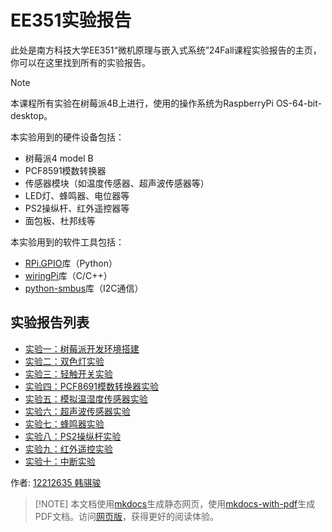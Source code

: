 # EE351实验报告
此处是南方科技大学EE351“微机原理与嵌入式系统”24Fall课程实验报告的主页，你可以在这里找到所有的实验报告。

>[!NOTE] 
本课程所有实验在树莓派4B上进行，使用的操作系统为RaspberryPi OS-64-bit-desktop。

本实验用到的硬件设备包括：

- 树莓派4 model B
- PCF8591模数转换器
- 传感器模块（如温度传感器、超声波传感器等）
- LED灯、蜂鸣器、电位器等
- PS2操纵杆、红外遥控器等
- 面包板、杜邦线等

本实验用到的软件工具包括：

- [RPi.GPIO](https://pypi.org/project/RPi.GPIO/)库（Python）
- [wiringPi](https://github.com/WiringPi/WiringPi)库（C/C++）
- [python-smbus](https://archive.kernel.org/oldwiki/i2c.wiki.kernel.org/index.php/I2C_Tools.html)库（I2C通信）

## 实验报告列表
- [实验一：树莓派开发环境搭建](./lab1.md)
- [实验二：双色灯实验](./lab2.md)
- [实验三：轻触开关实验](./lab3.md)
- [实验四：PCF8691模数转换器实验](./lab4.md)
- [实验五：模拟温湿度传感器实验](./lab5.md)
- [实验六：超声波传感器实验](./lab6.md)
- [实验七：蜂鸣器实验](./lab7.md)
- [实验八：PS2操纵杆实验](./lab8.md)
- [实验九：红外遥控实验](./lab9.md)
- [实验十：中断实验](./lab10.md)

作者: [12212635 韩骐骏](https://github.com/sergiudm)

>[!NOTE] 本文档使用[mkdocs](https://www.mkdocs.org/)生成静态网页，使用[mkdocs-with-pdf](https://github.com/orzih/mkdocs-with-pdf)生成PDF文档。访问[网页版](https://sergiudm.github.io/qijunblog/)，获得更好的阅读体验。
